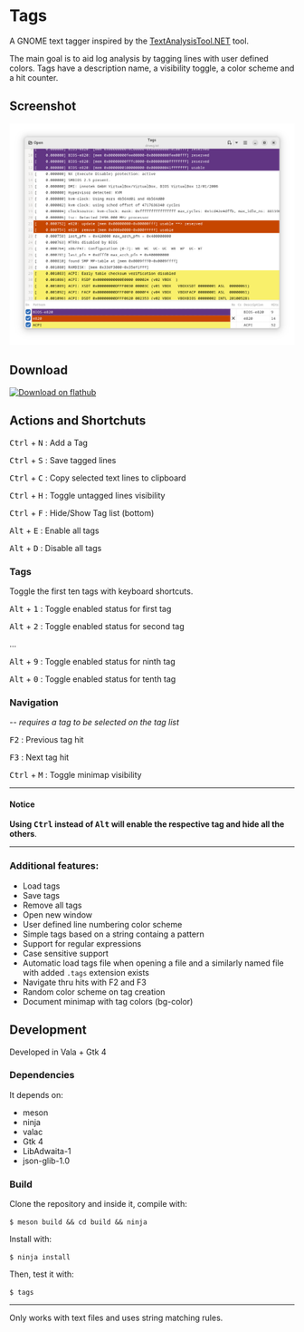 # Tags

A GNOME text tagger inspired by the [TextAnalysisTool.NET](https://textanalysistool.github.io/)
tool.

The main goal is to aid log analysis by tagging lines with user defined colors.
Tags have a description name, a visibility toggle, a color scheme and a hit counter.

## Screenshot

![tagger](./data/screenshots/tags.png)

## Download

[![Download on flathub](https://dl.flathub.org/assets/badges/flathub-badge-en.png)](https://flathub.org/apps/io.github.phastmike.tags)

## Actions and Shortchuts

<kbd>Ctrl</kbd> + <kbd>N</kbd> : Add a Tag

<kbd>Ctrl</kbd> + <kbd>S</kbd> : Save tagged lines

<kbd>Ctrl</kbd> + <kbd>C</kbd> : Copy selected text lines to clipboard

<kbd>Ctrl</kbd> + <kbd>H</kbd> : Toggle untagged lines visibility

<kbd>Ctrl</kbd> + <kbd>F</kbd> : Hide/Show Tag list (bottom)

<kbd>Alt</kbd> + <kbd>E</kbd> : Enable all tags

<kbd>Alt</kbd> + <kbd>D</kbd> : Disable all tags

### Tags

Toggle the first ten tags with keyboard shortcuts.

<kbd>Alt</kbd> + <kbd>1</kbd> : Toggle enabled status for first tag

<kbd>Alt</kbd> + <kbd>2</kbd> : Toggle enabled status for second tag

...

<kbd>Alt</kbd> + <kbd>9</kbd> : Toggle enabled status for ninth tag

<kbd>Alt</kbd> + <kbd>0</kbd> : Toggle enabled status for tenth tag

### Navigation

-- *requires a tag to be selected on the tag list*

<kbd>F2</kbd> : Previous tag hit

<kbd>F3</kbd> : Next tag hit

<kbd>Ctrl</kbd> + <kbd>M</kbd> : Toggle minimap visibility

---
#### Notice

**Using <kbd>Ctrl</kbd> instead of <kbd>Alt</kbd> will enable the respective tag
and hide all the others**.

---

### Additional features:

- Load tags
- Save tags
- Remove all tags
- Open new window
- User defined line numbering color scheme
- Simple tags based on a string containg a pattern
- Support for regular expressions
- Case sensitive support
- Automatic load tags file when opening a file and a similarly named file with
  added `.tags` extension exists
- Navigate thru hits with F2 and F3
- Random color scheme on tag creation
- Document minimap with tag colors (bg-color)

## Development

Developed in Vala + Gtk 4

### Dependencies

It depends on:

- meson
- ninja
- valac
- Gtk 4
- LibAdwaita-1
- json-glib-1.0

### Build

Clone the repository and inside it, compile with:

`$ meson build && cd build && ninja`

Install with:

`$ ninja install`

Then, test it with:

`$ tags`


---

Only works with text files and uses string matching rules.

